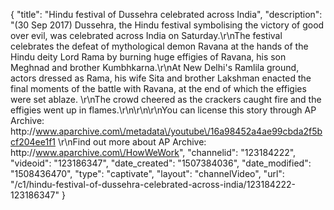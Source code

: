 {
    "title": "Hindu festival of Dussehra celebrated across India",
    "description": "(30 Sep 2017) Dussehra, the Hindu festival symbolising the victory of good over evil, was celebrated across India on Saturday.\r\nThe festival celebrates the defeat of mythological demon Ravana at the hands of the Hindu deity Lord Rama by burning huge effigies of Ravana, his son Meghnad and brother Kumbhkarna.\r\nAt New Delhi's Ramlila ground, actors dressed as Rama, his wife Sita and brother Lakshman enacted the final moments of the battle with Ravana, at the end of which the effigies were set ablaze. \r\nThe crowd cheered as the crackers caught fire and the effigies went up in flames.\r\n\r\n\r\nYou can license this story through AP Archive: http:\/\/www.aparchive.com\/metadata\/youtube\/16a98452a4ae99cbda2f5bcf204ee1f1 \r\nFind out more about AP Archive: http:\/\/www.aparchive.com\/HowWeWork",
    "channelid": "123184222",
    "videoid": "123186347",
    "date_created": "1507384036",
    "date_modified": "1508436470",
    "type": "captivate",
    "layout": "channelVideo",
    "url": "\/c1\/hindu-festival-of-dussehra-celebrated-across-india\/123184222-123186347"
}
